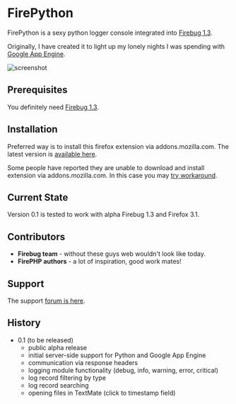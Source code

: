 FirePython
==========

FirePython is a sexy python logger console integrated into [Firebug 1.3][firebug].

Originally, I have created it to light up my lonely nights I was spending with [Google App Engine][appengine]. 

![screenshot][screenshot]

Prerequisites
-------------

You definitely need [Firebug 1.3][firebug].

Installation
------------

Preferred way is to install this firefox extension via addons.mozilla.com.
The latest version is [available here][firepython].

Some people have reported they are unable to download and install extension via addons.mozilla.com. 
In this case you may [try workaround][workaround].

Current State
-------------

Version 0.1 is tested to work with alpha Firebug 1.3 and Firefox 3.1.

Contributors
------------

* **Firebug team** - without these guys web wouldn't look like today.
* **FirePHP authors** - a lot of inspiration, good work mates!

Support
-------

The support [forum is here][support].

History
-------

* 0.1 (to be released) 
  * public alpha release
  * initial server-side support for Python and Google App Engine
  * communication via response headers
  * logging module functionality (debug, info, warning, error, critical)
  * log record filtering by type
  * log record searching
  * opening files in TextMate (click to timestamp field)

[screenshot]: http://github.com/woid/firepython/tree/master/support/screenshot.png?raw=true "FirePython in action"
[firebug]: https://addons.mozilla.org/en-US/firefox/addon/1843
[appengine]: http://code.google.com/appengine
[firepython]: https://addons.mozilla.org/en-US/firefox/addon/TODO
[homepage]: http://github.com/woid/firepython
[contact]: mailto:antonin@hildebrand.cz
[workaround]: http://getsatisfaction.com/xrefresh/topics/unable_to_download_rainbow_for_firebug
[support]: http://firepython.uservoice.com/

<script src="http://firepython.uservoice.com/pages/general/widgets/tab.js?alignment=right&amp;color=00BCBA" type="text/javascript"></script>